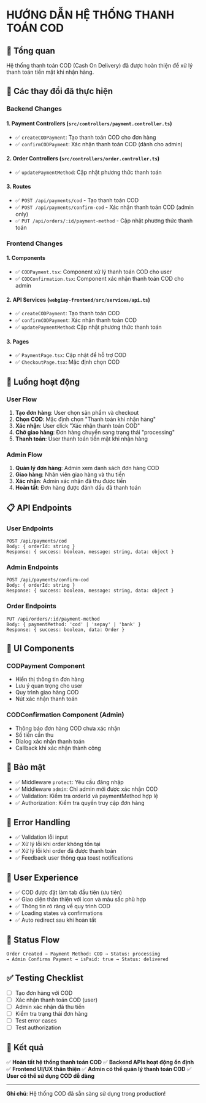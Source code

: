 # HƯỚNG DẪN HỆ THỐNG THANH TOÁN COD

## 🎯 Tổng quan
Hệ thống thanh toán COD (Cash On Delivery) đã được hoàn thiện để xử lý thanh toán tiền mặt khi nhận hàng.

## 🔧 Các thay đổi đã thực hiện

### Backend Changes

#### 1. Payment Controllers (`src/controllers/payment.controller.ts`)
- ✅ `createCODPayment`: Tạo thanh toán COD cho đơn hàng
- ✅ `confirmCODPayment`: Xác nhận thanh toán COD (dành cho admin)

#### 2. Order Controllers (`src/controllers/order.controller.ts`)
- ✅ `updatePaymentMethod`: Cập nhật phương thức thanh toán

#### 3. Routes
- ✅ `POST /api/payments/cod` - Tạo thanh toán COD
- ✅ `POST /api/payments/confirm-cod` - Xác nhận thanh toán COD (admin only)
- ✅ `PUT /api/orders/:id/payment-method` - Cập nhật phương thức thanh toán

### Frontend Changes

#### 1. Components
- ✅ `CODPayment.tsx`: Component xử lý thanh toán COD cho user
- ✅ `CODConfirmation.tsx`: Component xác nhận thanh toán COD cho admin

#### 2. API Services (`webgiay-frontend/src/services/api.ts`)
- ✅ `createCODPayment`: Tạo thanh toán COD
- ✅ `confirmCODPayment`: Xác nhận thanh toán COD
- ✅ `updatePaymentMethod`: Cập nhật phương thức thanh toán

#### 3. Pages
- ✅ `PaymentPage.tsx`: Cập nhật để hỗ trợ COD
- ✅ `CheckoutPage.tsx`: Mặc định chọn COD

## 🚀 Luồng hoạt động

### User Flow
1. **Tạo đơn hàng**: User chọn sản phẩm và checkout
2. **Chọn COD**: Mặc định chọn "Thanh toán khi nhận hàng"
3. **Xác nhận**: User click "Xác nhận thanh toán COD"
4. **Chờ giao hàng**: Đơn hàng chuyển sang trạng thái "processing"
5. **Thanh toán**: User thanh toán tiền mặt khi nhận hàng

### Admin Flow
1. **Quản lý đơn hàng**: Admin xem danh sách đơn hàng COD
2. **Giao hàng**: Nhân viên giao hàng và thu tiền
3. **Xác nhận**: Admin xác nhận đã thu được tiền
4. **Hoàn tất**: Đơn hàng được đánh dấu đã thanh toán

## 📋 API Endpoints

### User Endpoints
```
POST /api/payments/cod
Body: { orderId: string }
Response: { success: boolean, message: string, data: object }
```

### Admin Endpoints
```
POST /api/payments/confirm-cod
Body: { orderId: string }
Response: { success: boolean, message: string, data: object }
```

### Order Endpoints
```
PUT /api/orders/:id/payment-method
Body: { paymentMethod: 'cod' | 'sepay' | 'bank' }
Response: { success: boolean, data: Order }
```

## 🎨 UI Components

### CODPayment Component
- Hiển thị thông tin đơn hàng
- Lưu ý quan trọng cho user
- Quy trình giao hàng COD
- Nút xác nhận thanh toán

### CODConfirmation Component (Admin)
- Thông báo đơn hàng COD chưa xác nhận
- Số tiền cần thu
- Dialog xác nhận thanh toán
- Callback khi xác nhận thành công

## 🔐 Bảo mật
- ✅ Middleware `protect`: Yêu cầu đăng nhập
- ✅ Middleware `admin`: Chỉ admin mới được xác nhận COD
- ✅ Validation: Kiểm tra orderId và paymentMethod hợp lệ
- ✅ Authorization: Kiểm tra quyền truy cập đơn hàng

## 🐛 Error Handling
- ✅ Validation lỗi input
- ✅ Xử lý lỗi khi order không tồn tại
- ✅ Xử lý lỗi khi order đã được thanh toán
- ✅ Feedback user thông qua toast notifications

## 📱 User Experience
- ✅ COD được đặt làm tab đầu tiên (ưu tiên)
- ✅ Giao diện thân thiện với icon và màu sắc phù hợp
- ✅ Thông tin rõ ràng về quy trình COD
- ✅ Loading states và confirmations
- ✅ Auto redirect sau khi hoàn tất

## 🔄 Status Flow
```
Order Created → Payment Method: COD → Status: processing 
→ Admin Confirms Payment → isPaid: true → Status: delivered
```

## ✅ Testing Checklist
- [ ] Tạo đơn hàng với COD
- [ ] Xác nhận thanh toán COD (user)
- [ ] Admin xác nhận đã thu tiền
- [ ] Kiểm tra trạng thái đơn hàng
- [ ] Test error cases
- [ ] Test authorization

## 🎯 Kết quả
✅ **Hoàn tất hệ thống thanh toán COD**
✅ **Backend APIs hoạt động ổn định** 
✅ **Frontend UI/UX thân thiện**
✅ **Admin có thể quản lý thanh toán COD**
✅ **User có thể sử dụng COD dễ dàng**

---
**Ghi chú**: Hệ thống COD đã sẵn sàng sử dụng trong production! 